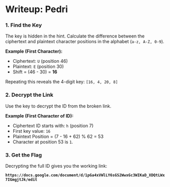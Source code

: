 # Writeup: Pedri

### 1. Find the Key

The key is hidden in the hint. Calculate the difference between the ciphertext and plaintext character positions in the alphabet (`a-z, A-Z, 0-9`).

**Example (First Character):**
*   Ciphertext: `U` (position 46)
*   Plaintext: `E` (position 30)
*   Shift = (46 - 30) = **16**

Repeating this reveals the 4-digit key: `[16, 4, 20, 8]`

### 2. Decrypt the Link

Use the key to decrypt the ID from the broken link.

**Example (First Character of ID):**
*   Ciphertext ID starts with: `h` (position 7)
*   First key value: `16`
*   Plaintext Position = (7 - 16 + 62) % 62 = 53
*   Character at position 53 is `1`.

### 3. Get the Flag

Decrypting the full ID gives you the working link:

**`https://docs.google.com/document/d/1pGa4xVWlLY6sGS2WwxGc3WIKaD_XDQtLWx7IGmgjtJk/edit`**
